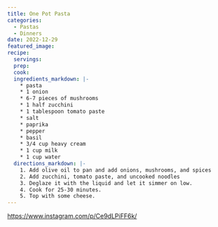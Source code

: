 ```yaml
---
title: One Pot Pasta
categories:
  - Pastas
  - Dinners
date: 2022-12-29
featured_image:
recipe:
  servings:
  prep:
  cook:
  ingredients_markdown: |-
    * pasta
    * 1 onion
    * 6-7 pieces of mushrooms
    * 1 half zucchini
    * 1 tablespoon tomato paste
    * salt
    * paprika
    * pepper
    * basil
    * 3/4 cup heavy cream
    * 1 cup milk
    * 1 cup water
  directions_markdown: |-
    1. Add olive oil to pan and add onions, mushrooms, and spices
    2. Add zucchini, tomato paste, and uncooked noodles 
    3. Deglaze it with the liquid and let it simmer on low.
    4. Cook for 25-30 minutes.
    5. Top with some cheese.
---
```

https://www.instagram.com/p/Ce9dLPiFF6k/
